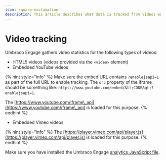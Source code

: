 ```yaml
---
icon: square-exclamation
description: This article describes what data is tracked from videos on your website.
---
```


# Video tracking

Umbraco Engage gathers video statistics for the following types of videos:

* HTML5 videos (videos provided via the `<video>` element)
* Embedded YouTube videos

{% hint style="info" %}
Make sure the embed URL contains `?enablejsapi=1` as part of the full URL to enable tracking. The `src` property of the iframe should be something like: `https://www.youtube.com/embed/&lt;CODE&gt;?enablejsapi=1`.

The [https://www.youtube.com/iframe\_api](https://www.youtube.com/iframe\_api) is loaded for this purpose.
{% endhint %}

* Embedded Vimeo videos

{% hint style="info" %}
The [https://player.vimeo.com/api/player.js](https://player.vimeo.com/api/player.js) is loaded for this purpose.
{% endhint %}

Make sure you have installed the Umbraco Engage [analytics JavaScript file](client-side-events-and-additional-javascript-files/additional-measurements-with-the-analytics-scripts.md).
